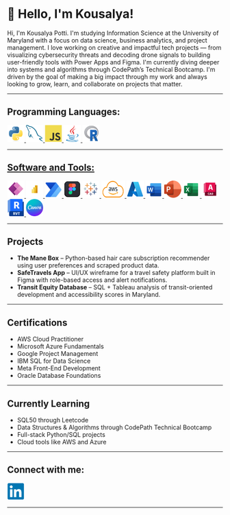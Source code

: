 # 👋 Hello, I'm Kousalya!

Hi, I'm Kousalya Potti. I'm studying Information Science at the University of Maryland with a focus on data science, business analytics, and project management. I love working on creative and impactful tech projects — from visualizing cybersecurity threats and decoding drone signals to building user-friendly tools with Power Apps and Figma. I'm currently diving deeper into systems and algorithms through CodePath’s Technical Bootcamp. I'm driven by the goal of making a big impact through my work and always looking to grow, learn, and collaborate on projects that matter.

---

## Programming Languages:
<p align="left"> 
   <!-- Python -->
  <a href="https://www.python.org" target="_blank" rel="noreferrer"> 
    <img src="https://raw.githubusercontent.com/devicons/devicon/master/icons/python/python-original.svg" alt="python" width="40" height="40"/> 
  </a>
   <!-- SQL -->
  <a href="https://www.mysql.com" target="_blank" rel="noreferrer"> 
    <img src="https://raw.githubusercontent.com/devicons/devicon/master/icons/mysql/mysql-original.svg" alt="mysql" width="40" height="40"/> 
  </a> 
   <!-- JavaScript -->
  <a href="https://www.javascript.com" target="_blank" rel="noreferrer"> 
    <img src="https://raw.githubusercontent.com/devicons/devicon/master/icons/javascript/javascript-original.svg" alt="javascript" width="40" height="40"/> 
  </a> 
   <!-- Java -->
  <a href="https://www.java.com" target="_blank" rel="noreferrer"> 
    <img src="https://raw.githubusercontent.com/devicons/devicon/master/icons/java/java-original.svg" alt="java" width="40" height="40"/> 
   <!-- R -->
  <a href="https://www.r-project.org/" target="_blank" rel="noreferrer"> 
    <img src="r_programming.png" alt="java" width="40" height="40"/> 

---

## Software and Tools:
<p>
  <p align="left"> 
  <!-- Microsoft Power Apps -->
  <a href="https://powerapps.microsoft.com" target="_blank" rel="noreferrer"> 
    <img src="microsoft_power_apps.png" alt="Power Apps" width="40" height="40"/> 
  </a>
 <!-- Power BI -->
 <a href="https://powerbi.microsoft.com" target="_blank" rel="noreferrer"> 
   <img src="powerbi.png" alt="Power BI" width="40" height="40"/> 
 </a>
   <!-- Power Automate -->
 <a href="https://www.microsoft.com/en-us/power-platform/products/power-automate" target="_blank" rel="noreferrer"> 
   <img src="power_automate.png" alt="Power Automate" width="40" height="40"/> 
 </a>  
  <!-- Figma -->
 <a href="https://www.figma.com/files/team/1487883459838381609/recents-and-sharing?fuid=1487883458125434808" target="_blank" rel="noreferrer"> 
   <img src="figma.png" alt="Figma" width="40" height="40"/> 
 </a>
  <!-- Tableau -->
  <a href="https://www.tableau.com/" target="_blank" rel="noreferrer"> 
    <img src="tableau.png" alt="Tableau" width="40" height="40"/> 
  </a>
  <!-- AWS -->
  <a href="https://aws.amazon.com/?nc2=h_lg" target="_blank" rel="noreferrer"> 
    <img src="aws.png" alt="AWS" width="55" height="40"/> 
  </a>
  <!-- Azure -->
  <a href="https://azure.microsoft.com/en-us/" target="_blank" rel="noreferrer"> 
    <img src="azure.png" alt="Azure" width="40" height="40"/> 
  </a>
  <!-- Microsoft Word -->
  <a href="https://www.microsoft.com/en-us/microsoft-365/word" target="_blank" rel="noreferrer"> 
    <img src="microsoft_word.png" alt="Word" width="40" height="40"/> 
  </a>
  <!-- Microsoft PowerPoint -->
  <a href="https://www.microsoft.com/en-us/microsoft-365/powerpoint" target="_blank" rel="noreferrer"> 
    <img src="microsoft_powerpoint.png" alt="PowerPoint" width="40" height="40"/> 
  </a>
  <!-- Microsoft Excel -->
  <a href="https://www.microsoft.com/en-us/microsoft-365/excel" target="_blank" rel="noreferrer"> 
    <img src="microsoft_excel.png" alt="Excel" width="40" height="40"/> 
  </a>
  <!-- AutoCAD -->
  <a href="https://www.autodesk.com/products/autocad/overview" target="_blank" rel="noreferrer"> 
    <img src="autocad.png" alt="AutoCAD" width="40" height="40"/> 
  </a>
  <!-- Autodesk Revit -->
  <a href="https://www.autodesk.com/products/revit/overview" target="_blank" rel="noreferrer"> 
    <img src="revit.png" alt="Autodesk Revit" width="40" height="40"/> 
  </a>
  <!-- Canva -->
  <a href="https://www.canva.com/" target="_blank" rel="noreferrer"> 
    <img src="canva.png" alt="Canva" width="40" height="40"/> 
  </a>
</p>

---

## Projects

- **The Mane Box** – Python-based hair care subscription recommender using user preferences and scraped product data.
- **SafeTravels App** – UI/UX wireframe for a travel safety platform built in Figma with role-based access and alert notifications.
- **Transit Equity Database** – SQL + Tableau analysis of transit-oriented development and accessibility scores in Maryland.

---

## Certifications

- AWS Cloud Practitioner
- Microsoft Azure Fundamentals
- Google Project Management
- IBM SQL for Data Science
- Meta Front-End Development
- Oracle Database Foundations

---

## Currently Learning

- SQL50 through Leetcode
- Data Structures & Algorithms through CodePath Technical Bootcamp  
- Full-stack Python/SQL projects  
- Cloud tools like AWS and Azure

---

## Connect with me:
<a href="https://www.linkedin.com/in/kousalya-potti/" target="_blank">
  <img src="https://raw.githubusercontent.com/devicons/devicon/master/icons/linkedin/linkedin-original.svg" alt="LinkedIn" width="40" height="40"/>
</a>

---
